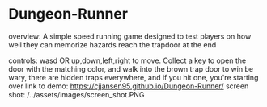 # Dungeon-Runner
overview: A simple speed running game designed to test players on how well they can memorize hazards reach the trapdoor at the end

controls: wasd OR up,down,left,right to move. Collect a key to open the door with the matching color, and walk into the brown trap door to win
be wary, there are hidden traps everywhere, and if you hit one, you're starting over
link to demo: https://cjjansen95.github.io/Dungeon-Runner/
screen shot: /../assets/images/screen_shot.PNG
